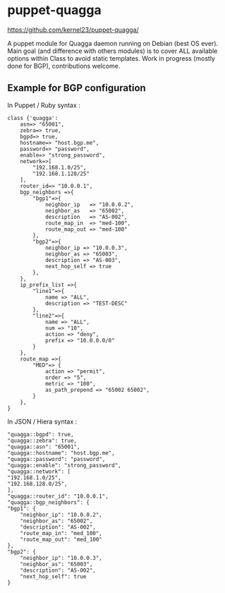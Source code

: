 puppet-quagga
=============

https://github.com/kernel23/puppet-quagga/

A puppet module for Quagga daemon running on Debian (best OS ever). Main goal (and difference with others modules) is to cover ALL available options within Class to avoid static templates. Work in progress (mostly done for BGP), contributions welcome.

## Example for BGP configuration

In Puppet / Ruby syntax :

	class {'quagga':
		asn=> "65001",
		zebra=> true,
		bgpd=> true,
		hostname=> "host.bgp.me",
		password=> "password",
		enable=> "strong_password",
		network=>[
			"192.168.1.0/25",
			"192.168.1.128/25"
		],
		router_id=> "10.0.0.1",
		bgp_neighbors =>{
			"bgp1"=>{
				neighbor_ip   => "10.0.0.2",
				neighbor_as   => "65002",
				description   => "AS-002",
				route_map_in  => "med-100",
				route_map_out => "med-100"
			},
			"bgp2"=>{
				neighbor_ip => "10.0.0.3",
				neighbor_as => "65003",
				description => "AS-003",
				next_hop_self => true
			},
		},
		ip_prefix_list =>{
			"line1"=>{
				name => "ALL",
				description => "TEST-DESC"
			},
			"line2"=>{
				name => "ALL",
				num => "10",
				action => "deny",
				prefix => "10.0.0.0/8"
			}
		},
		route_map =>{
			"MED"=> {
				action => "permit",
				order => "5",
				metric => "100",
				as_path_prepend => "65002 65002",
			}
		},
	}

In JSON / Hiera syntax :

	"quagga::bgpd": true,
 	"quagga::zebra": true,
 	"quagga::asn": "65001",
 	"quagga::hostname": "host.bgp.me",
 	"quagga::password": "password",
 	"quagga::enable": "strong_password",
 	"quagga::network": [
   	"192.168.1.0/25",
   	"192.168.128.0/25",
 	],
	"quagga::router_id": "10.0.0.1",
	"quagga::bgp_neighbors": {
	"bgp1": {
		"neighbor_ip": "10.0.0.2",
		"neighbor_as": "65002",
		"description": "AS-002",
		"route_map_in": "med_100",
		"route_map_out": "med_100"
	},
	"bgp2": {
		"neighbor_ip": "10.0.0.3",
		"neighbor_as": "65003",
		"description": "AS-002",
		"next_hop_self": true
	}
